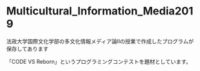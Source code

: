 # Multicultural_Information_Media2019
法政大学国際文化学部の多文化情報メディア論IIの授業で作成したプログラムが保存してあります

「CODE VS Reborn」というプログラミングコンテストを題材としています。
